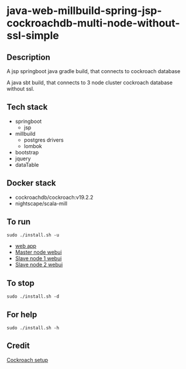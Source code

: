 # java-web-millbuild-spring-jsp-cockroachdb-multi-node-without-ssl-simple

## Description
A jsp springboot java gradle build,
that connects to cockroach database

A java sbt build, that connects to 3 node cluster
cockroach database without ssl.

## Tech stack
- springboot
  - jsp
- millbuild
  - postgres drivers
  - lombok
- bootstrap
- jquery
- dataTable

## Docker stack
- cockroachdb/cockroach:v19.2.2
- nightscape/scala-mill

## To run
`sudo ./install.sh -u`
- [web app](http://localhost)
- [Master node webui](http://localhost:8000)
- [Slave node 1 webui](http://localhost:8001)
- [Slave node 2 webui](http://localhost:8002)

## To stop
`sudo ./install.sh -d`

## For help
`sudo ./install.sh -h`

## Credit
[Cockroach setup](https://github.com/s0rg/cockroach-compose)

